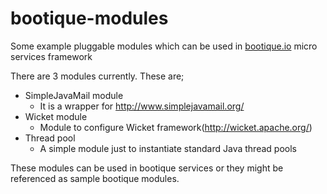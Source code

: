 # bootique-modules
Some example pluggable modules which can be used in [bootique.io](http://bootique.io) micro services framework

There are 3 modules currently. These are;
* SimpleJavaMail module 
  - It is a wrapper for http://www.simplejavamail.org/
* Wicket module
  - Module to configure Wicket framework(http://wicket.apache.org/)
* Thread pool
  - A simple module just to instantiate standard Java thread pools

These modules can be used in bootique services or they might be referenced as sample bootique modules.
